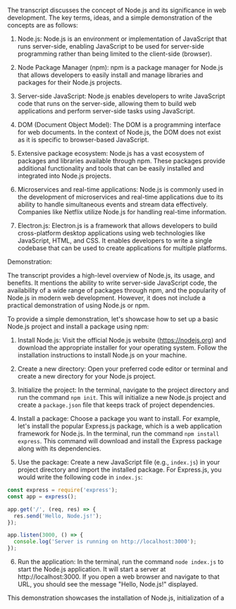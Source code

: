 The transcript discusses the concept of Node.js and its significance in web development. The key terms, ideas, and a simple demonstration of the concepts are as follows:

1. Node.js: Node.js is an environment or implementation of JavaScript that runs server-side, enabling JavaScript to be used for server-side programming rather than being limited to the client-side (browser).

2. Node Package Manager (npm): npm is a package manager for Node.js that allows developers to easily install and manage libraries and packages for their Node.js projects.

3. Server-side JavaScript: Node.js enables developers to write JavaScript code that runs on the server-side, allowing them to build web applications and perform server-side tasks using JavaScript.

4. DOM (Document Object Model): The DOM is a programming interface for web documents. In the context of Node.js, the DOM does not exist as it is specific to browser-based JavaScript.

5. Extensive package ecosystem: Node.js has a vast ecosystem of packages and libraries available through npm. These packages provide additional functionality and tools that can be easily installed and integrated into Node.js projects.

6. Microservices and real-time applications: Node.js is commonly used in the development of microservices and real-time applications due to its ability to handle simultaneous events and stream data effectively. Companies like Netflix utilize Node.js for handling real-time information.

7. Electron.js: Electron.js is a framework that allows developers to build cross-platform desktop applications using web technologies like JavaScript, HTML, and CSS. It enables developers to write a single codebase that can be used to create applications for multiple platforms.

Demonstration:

The transcript provides a high-level overview of Node.js, its usage, and benefits. It mentions the ability to write server-side JavaScript code, the availability of a wide range of packages through npm, and the popularity of Node.js in modern web development. However, it does not include a practical demonstration of using Node.js or npm.

To provide a simple demonstration, let's showcase how to set up a basic Node.js project and install a package using npm:

1. Install Node.js: Visit the official Node.js website (https://nodejs.org) and download the appropriate installer for your operating system. Follow the installation instructions to install Node.js on your machine.

2. Create a new directory: Open your preferred code editor or terminal and create a new directory for your Node.js project.

3. Initialize the project: In the terminal, navigate to the project directory and run the command `npm init`. This will initialize a new Node.js project and create a `package.json` file that keeps track of project dependencies.

4. Install a package: Choose a package you want to install. For example, let's install the popular Express.js package, which is a web application framework for Node.js. In the terminal, run the command `npm install express`. This command will download and install the Express package along with its dependencies.

5. Use the package: Create a new JavaScript file (e.g., `index.js`) in your project directory and import the installed package. For Express.js, you would write the following code in `index.js`:

```javascript
const express = require('express');
const app = express();

app.get('/', (req, res) => {
  res.send('Hello, Node.js!');
});

app.listen(3000, () => {
  console.log('Server is running on http://localhost:3000');
});
```

6. Run the application: In the terminal, run the command `node index.js` to start the Node.js application. It will start a server at http://localhost:3000. If you open a web browser and navigate to that URL, you should see the message "Hello, Node.js!" displayed.

This demonstration showcases the installation of Node.js, initialization of a